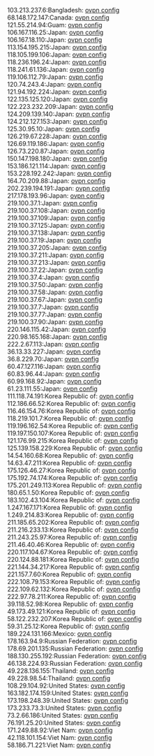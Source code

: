 103.213.237.6:Bangladesh: [ovpn config](vpn/103_213_237_6.ovpn)  
68.148.172.147:Canada: [ovpn config](vpn/68_148_172_147.ovpn)  
121.55.214.94:Guam: [ovpn config](vpn/121_55_214_94.ovpn)  
106.167.116.25:Japan: [ovpn config](vpn/106_167_116_25.ovpn)  
106.167.18.110:Japan: [ovpn config](vpn/106_167_18_110.ovpn)  
113.154.195.215:Japan: [ovpn config](vpn/113_154_195_215.ovpn)  
118.105.199.106:Japan: [ovpn config](vpn/118_105_199_106.ovpn)  
118.236.196.24:Japan: [ovpn config](vpn/118_236_196_24.ovpn)  
118.241.61.136:Japan: [ovpn config](vpn/118_241_61_136.ovpn)  
119.106.112.79:Japan: [ovpn config](vpn/119_106_112_79.ovpn)  
120.74.243.4:Japan: [ovpn config](vpn/120_74_243_4.ovpn)  
121.94.192.224:Japan: [ovpn config](vpn/121_94_192_224.ovpn)  
122.135.125.120:Japan: [ovpn config](vpn/122_135_125_120.ovpn)  
122.223.232.209:Japan: [ovpn config](vpn/122_223_232_209.ovpn)  
124.209.139.140:Japan: [ovpn config](vpn/124_209_139_140.ovpn)  
124.212.127.153:Japan: [ovpn config](vpn/124_212_127_153.ovpn)  
125.30.95.10:Japan: [ovpn config](vpn/125_30_95_10.ovpn)  
126.219.67.228:Japan: [ovpn config](vpn/126_219_67_228.ovpn)  
126.69.119.186:Japan: [ovpn config](vpn/126_69_119_186.ovpn)  
126.73.220.87:Japan: [ovpn config](vpn/126_73_220_87.ovpn)  
150.147.198.180:Japan: [ovpn config](vpn/150_147_198_180.ovpn)  
153.186.121.114:Japan: [ovpn config](vpn/153_186_121_114.ovpn)  
153.228.192.242:Japan: [ovpn config](vpn/153_228_192_242.ovpn)  
164.70.209.88:Japan: [ovpn config](vpn/164_70_209_88.ovpn)  
202.239.194.191:Japan: [ovpn config](vpn/202_239_194_191.ovpn)  
217.178.193.96:Japan: [ovpn config](vpn/217_178_193_96.ovpn)  
219.100.37.1:Japan: [ovpn config](vpn/219_100_37_1.ovpn)  
219.100.37.108:Japan: [ovpn config](vpn/219_100_37_108.ovpn)  
219.100.37.109:Japan: [ovpn config](vpn/219_100_37_109.ovpn)  
219.100.37.125:Japan: [ovpn config](vpn/219_100_37_125.ovpn)  
219.100.37.138:Japan: [ovpn config](vpn/219_100_37_138.ovpn)  
219.100.37.19:Japan: [ovpn config](vpn/219_100_37_19.ovpn)  
219.100.37.205:Japan: [ovpn config](vpn/219_100_37_205.ovpn)  
219.100.37.211:Japan: [ovpn config](vpn/219_100_37_211.ovpn)  
219.100.37.213:Japan: [ovpn config](vpn/219_100_37_213.ovpn)  
219.100.37.22:Japan: [ovpn config](vpn/219_100_37_22.ovpn)  
219.100.37.4:Japan: [ovpn config](vpn/219_100_37_4.ovpn)  
219.100.37.50:Japan: [ovpn config](vpn/219_100_37_50.ovpn)  
219.100.37.58:Japan: [ovpn config](vpn/219_100_37_58.ovpn)  
219.100.37.67:Japan: [ovpn config](vpn/219_100_37_67.ovpn)  
219.100.37.7:Japan: [ovpn config](vpn/219_100_37_7.ovpn)  
219.100.37.77:Japan: [ovpn config](vpn/219_100_37_77.ovpn)  
219.100.37.90:Japan: [ovpn config](vpn/219_100_37_90.ovpn)  
220.146.115.42:Japan: [ovpn config](vpn/220_146_115_42.ovpn)  
220.98.165.168:Japan: [ovpn config](vpn/220_98_165_168.ovpn)  
222.2.67.113:Japan: [ovpn config](vpn/222_2_67_113.ovpn)  
36.13.33.227:Japan: [ovpn config](vpn/36_13_33_227.ovpn)  
36.8.229.70:Japan: [ovpn config](vpn/36_8_229_70.ovpn)  
60.47.127.116:Japan: [ovpn config](vpn/60_47_127_116.ovpn)  
60.83.96.44:Japan: [ovpn config](vpn/60_83_96_44.ovpn)  
60.99.168.92:Japan: [ovpn config](vpn/60_99_168_92.ovpn)  
61.23.111.55:Japan: [ovpn config](vpn/61_23_111_55.ovpn)  
111.118.74.191:Korea Republic of: [ovpn config](vpn/111_118_74_191.ovpn)  
112.186.66.52:Korea Republic of: [ovpn config](vpn/112_186_66_52.ovpn)  
116.46.154.76:Korea Republic of: [ovpn config](vpn/116_46_154_76.ovpn)  
118.219.101.7:Korea Republic of: [ovpn config](vpn/118_219_101_7.ovpn)  
119.196.162.54:Korea Republic of: [ovpn config](vpn/119_196_162_54.ovpn)  
119.197.150.107:Korea Republic of: [ovpn config](vpn/119_197_150_107.ovpn)  
121.176.99.215:Korea Republic of: [ovpn config](vpn/121_176_99_215.ovpn)  
125.139.158.229:Korea Republic of: [ovpn config](vpn/125_139_158_229.ovpn)  
14.54.160.68:Korea Republic of: [ovpn config](vpn/14_54_160_68.ovpn)  
14.63.47.211:Korea Republic of: [ovpn config](vpn/14_63_47_211.ovpn)  
175.126.46.27:Korea Republic of: [ovpn config](vpn/175_126_46_27.ovpn)  
175.192.74.174:Korea Republic of: [ovpn config](vpn/175_192_74_174.ovpn)  
175.201.249.113:Korea Republic of: [ovpn config](vpn/175_201_249_113.ovpn)  
180.65.1.50:Korea Republic of: [ovpn config](vpn/180_65_1_50.ovpn)  
183.102.43.104:Korea Republic of: [ovpn config](vpn/183_102_43_104.ovpn)  
1.247.167.171:Korea Republic of: [ovpn config](vpn/1_247_167_171.ovpn)  
1.249.214.83:Korea Republic of: [ovpn config](vpn/1_249_214_83.ovpn)  
211.185.65.202:Korea Republic of: [ovpn config](vpn/211_185_65_202.ovpn)  
211.216.233.13:Korea Republic of: [ovpn config](vpn/211_216_233_13.ovpn)  
211.243.25.97:Korea Republic of: [ovpn config](vpn/211_243_25_97.ovpn)  
211.46.40.46:Korea Republic of: [ovpn config](vpn/211_46_40_46.ovpn)  
220.117.104.67:Korea Republic of: [ovpn config](vpn/220_117_104_67.ovpn)  
220.124.88.181:Korea Republic of: [ovpn config](vpn/220_124_88_181.ovpn)  
221.144.34.217:Korea Republic of: [ovpn config](vpn/221_144_34_217.ovpn)  
221.157.7.60:Korea Republic of: [ovpn config](vpn/221_157_7_60.ovpn)  
222.108.79.153:Korea Republic of: [ovpn config](vpn/222_108_79_153.ovpn)  
222.109.62.132:Korea Republic of: [ovpn config](vpn/222_109_62_132.ovpn)  
222.97.78.211:Korea Republic of: [ovpn config](vpn/222_97_78_211.ovpn)  
39.118.52.98:Korea Republic of: [ovpn config](vpn/39_118_52_98.ovpn)  
49.173.49.121:Korea Republic of: [ovpn config](vpn/49_173_49_121.ovpn)  
58.122.232.207:Korea Republic of: [ovpn config](vpn/58_122_232_207.ovpn)  
59.31.25.12:Korea Republic of: [ovpn config](vpn/59_31_25_12.ovpn)  
189.224.131.166:Mexico: [ovpn config](vpn/189_224_131_166.ovpn)  
178.163.94.9:Russian Federation: [ovpn config](vpn/178_163_94_9.ovpn)  
178.69.201.135:Russian Federation: [ovpn config](vpn/178_69_201_135.ovpn)  
188.130.255.192:Russian Federation: [ovpn config](vpn/188_130_255_192.ovpn)  
46.138.224.93:Russian Federation: [ovpn config](vpn/46_138_224_93.ovpn)  
49.228.136.155:Thailand: [ovpn config](vpn/49_228_136_155.ovpn)  
49.228.98.54:Thailand: [ovpn config](vpn/49_228_98_54.ovpn)  
108.29.104.92:United States: [ovpn config](vpn/108_29_104_92.ovpn)  
163.182.174.159:United States: [ovpn config](vpn/163_182_174_159.ovpn)  
173.198.248.39:United States: [ovpn config](vpn/173_198_248_39.ovpn)  
173.233.73.3:United States: [ovpn config](vpn/173_233_73_3.ovpn)  
73.2.66.186:United States: [ovpn config](vpn/73_2_66_186.ovpn)  
76.191.25.20:United States: [ovpn config](vpn/76_191_25_20.ovpn)  
171.249.88.92:Viet Nam: [ovpn config](vpn/171_249_88_92.ovpn)  
42.118.101.154:Viet Nam: [ovpn config](vpn/42_118_101_154.ovpn)  
58.186.71.221:Viet Nam: [ovpn config](vpn/58_186_71_221.ovpn)  

